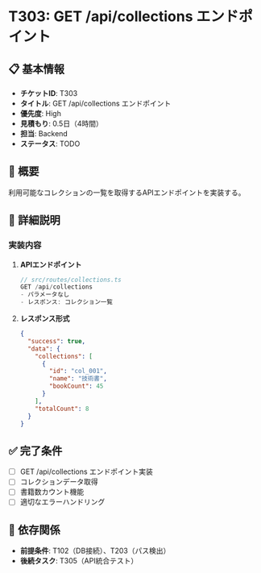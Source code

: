 # T303: GET /api/collections エンドポイント

## 📋 基本情報
- **チケットID**: T303
- **タイトル**: GET /api/collections エンドポイント
- **優先度**: High
- **見積もり**: 0.5日（4時間）
- **担当**: Backend
- **ステータス**: TODO

## 🎯 概要
利用可能なコレクションの一覧を取得するAPIエンドポイントを実装する。

## 📝 詳細説明
### 実装内容
1. **APIエンドポイント**
   ```typescript
   // src/routes/collections.ts
   GET /api/collections
   - パラメータなし
   - レスポンス: コレクション一覧
   ```

2. **レスポンス形式**
   ```json
   {
     "success": true,
     "data": {
       "collections": [
         {
           "id": "col_001",
           "name": "技術書",
           "bookCount": 45
         }
       ],
       "totalCount": 8
     }
   }
   ```

## ✅ 完了条件
- [ ] GET /api/collections エンドポイント実装
- [ ] コレクションデータ取得
- [ ] 書籍数カウント機能
- [ ] 適切なエラーハンドリング

## 🔗 依存関係
- **前提条件**: T102（DB接続）、T203（パス検出）
- **後続タスク**: T305（API統合テスト）